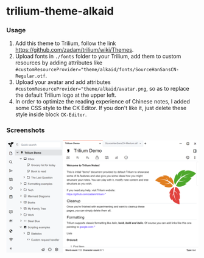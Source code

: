 # trilium-theme-alkaid

### Usage

1. Add this theme to Trilium, follow the link https://github.com/zadam/trilium/wiki/Themes.
2. Upload fonts in `./fonts` folder to your Trilium, add them to custom resources by adding attributes like `#customResourceProvider="theme/alkaid/fonts/SourceHanSansCN-Regular.otf`.
3. Upload your avatar and add attributes `#customResourceProvider="theme/alkaid/avatar.png`, so as to replace the default Trilium logo at the upper left.
4. In order to optimize the reading experience of Chinese notes, I added some CSS style to the CK Editor. If you don't like it, just delete these style inside block `CK-Editor`.

### Screenshots

![](./screenshots/1.png?raw=true)
